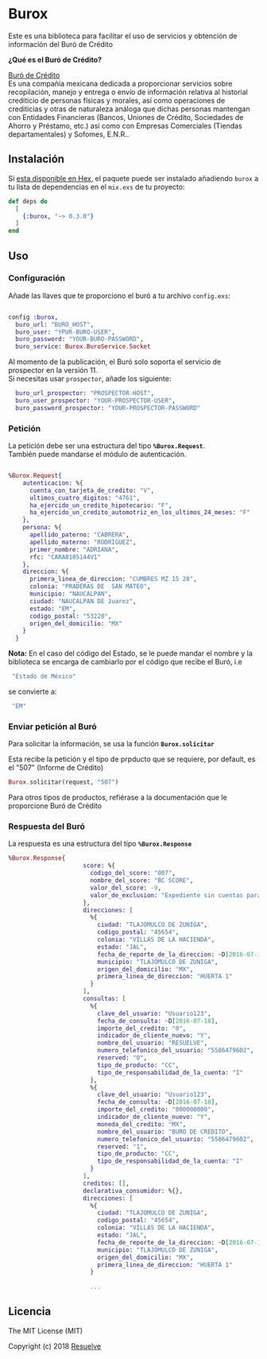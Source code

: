 # Burox

Este es una biblioteca para facilitar el uso de servicios y obtención de información del Buró de Crédito 

**¿Qué es el Buró de Crédito?**

[Buró de Crédito](https://www.burodecredito.com.mx/)  
Es una compañía mexicana dedicada a proporcionar servicios sobre recopilación, manejo y entrega o envío de información relativa al historial crediticio de personas físicas y morales, así como operaciones de crediticias y otras de naturaleza análoga que dichas personas mantengan con Entidades Financieras (Bancos, Uniones de Crédito, Sociedades de Ahorro y Préstamo, etc.) así como con Empresas Comerciales (Tiendas departamentales) y Sofomes, E.N.R.. 

## Instalación

Si [esta disponible en Hex](https://hex.pm/docs/publish), el paquete puede ser instalado  añadiendo
`burox` a tu lista de dependencias en el `mix.exs` de tu proyecto:

```elixir
def deps do
  [
    {:burox, "~> 0.3.0"}
  ]
end
```

## Uso

### Configuración

Añade las llaves que te proporciono el buró  a tu archivo `config.exs`:

```elixir

config :burox,
  buro_url: "BURO_HOST",
  buro_user: "YPUR-BURO-USER",
  buro_password: "YOUR-BURO-PASSWORD",
  buro_service: Burox.BuroService.Socket

```

Al momento de la publicación, el Buró solo soporta el servicio de prospector en la versión 11.  
Si necesitas usar `prospector`, añade los siguiente:

```elixir
  buro_url_prospector: "PROSPECTOR-HOST",
  buro_user_prospector: "YOUR-PROSPECTOR-USER",
  buro_password_prospector: "YOUR-PROSPECTOR-PASSWORD"
```

### Petición

La petición debe ser una estructura del tipo **`%Burox.Request`**.  
También puede mandarse el módulo de autenticación.

```elixir

%Burox.Request{
    autenticacion: %{
      cuenta_con_tarjeta_de_credito: "V",
      ultimos_cuatro_digitos: "4761",
      ha_ejercido_un_credito_hipotecario: "F",
      ha_ejercido_un_credito_automotriz_en_los_ultimos_24_meses: "F"
    },
    persona: %{
      apellido_paterno: "CABRERA",
      apellido_materno: "RODRIGUEZ",
      primer_nombre: "ADRIANA",
      rfc: "CARA8105144V1"
    },
    direccion: %{
      primera_linea_de_direccion: "CUMBRES MZ 15 28",
      colonia: "PRADERAS DE  SAN MATEO",
      municipio: "NAUCALPAN",
      ciudad: "NAUCALPAN DE Juarez",
      estado: "EM",
      codigo_postal: "53228",
      origen_del_domicilio: "MX"
    }
  }

```

**Nota:** En el caso del código del Estado, se le puede mandar el nombre y la biblioteca se encarga de cambiarlo por el código que recibe el Buró, i.e

```elixir
 "Estado de México"

```

se convierte a:

```elixir
 "EM"

```

### Enviar petición al Buró

Para solicitar la información, se usa la función **`Burox.solicitar`** 

Esta recibe la petición y el tipo de prpducto que se requiere, por default, es el "507" (Informe de Crédito)


```elixir
Burox.solicitar(request, "507") 
```

Para otros tipos de productos, refiérase a la documentación que le proporcione Buró de Crédito


### Respuesta del Buró

La respuesta es una estructura del tipo  **`%Burox.Response`**

```elixir
%Burox.Response{
                     score: %{
                       codigo_del_score: "007",
                       nombre_del_score: "BC SCORE",
                       valor_del_score: -9,
                       valor_de_exclusion: "Expediente sin cuentas para cálculo de BC-Score"
                     },
                     direcciones: [
                       %{
                         ciudad: "TLAJOMULCO DE ZUNIGA",
                         codigo_postal: "45654",
                         colonia: "VILLAS DE LA HACIENDA",
                         estado: "JAL",
                         fecha_de_reporte_de_la_direccion: ~D[2016-07-18],
                         municipio: "TLAJOMULCO DE ZUNIGA",
                         origen_del_domicilio: "MX",
                         primera_linea_de_direccion: "HUERTA 1"
                       }
                     ],
                     consultas: [
                       %{
                         clave_del_usuario: "Usuario123",
                         fecha_de_consulta: ~D[2016-07-18],
                         importe_del_credito: "0",
                         indicador_de_cliente_nuevo: "Y",
                         nombre_del_usuario: "RESUELVE",
                         numero_telefonico_del_usuario: "5586479602",
                         reserved: "0",
                         tipo_de_producto: "CC",
                         tipo_de_responsabilidad_de_la_cuenta: "I"
                       },
                       %{
                         clave_del_usuario: "Usuario123",
                         fecha_de_consulta: ~D[2016-07-18],
                         importe_del_credito: "000000000",
                         indicador_de_cliente_nuevo: "Y",
                         moneda_del_credito: "MX",
                         nombre_del_usuario: "BURO DE CREDITO",
                         numero_telefonico_del_usuario: "5586479602",
                         reserved: "1",
                         tipo_de_producto: "CC",
                         tipo_de_responsabilidad_de_la_cuenta: "I"
                       }
                     ],
                     creditos: [],
                     declarativa_consumidor: %{},
                     direcciones: [
                       %{
                         ciudad: "TLAJOMULCO DE ZUNIGA",
                         codigo_postal: "45654",
                         colonia: "VILLAS DE LA HACIENDA",
                         estado: "JAL",
                         fecha_de_reporte_de_la_direccion: ~D[2016-07-18],
                         municipio: "TLAJOMULCO DE ZUNIGA",
                         origen_del_domicilio: "MX",
                         primera_linea_de_direccion: "HUERTA 1"
                       }
                       
                       ...

```


## Licencia

The MIT License (MIT)

Copyright (c) 2018 [Resuelve](https://github.com/resuelve)
